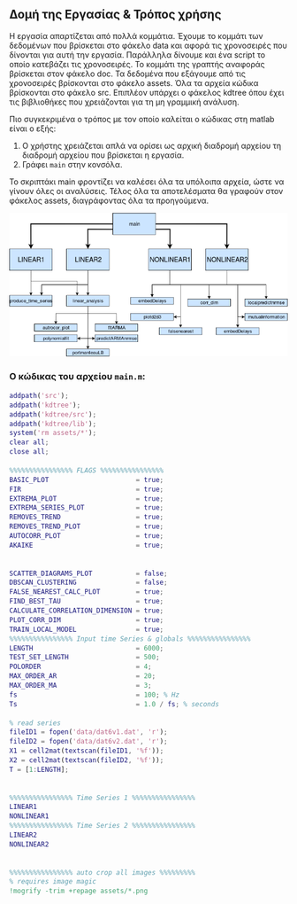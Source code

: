 ## Δομή της Εργασίας \& Τρόπος χρήσης
Η εργασία απαρτίζεται από πολλά κομμάτια. Έχουμε το κομμάτι των δεδομένων που βρίσκεται στο φάκελο data και αφορά τις χρονοσειρές που δίνονται για αυτή την εργασία. Παράλληλα δίνουμε και ένα script το οποίο κατεβάζει τις χρονοσειρές. Το κομμάτι της γραπτής αναφοράς βρίσκεται στον φάκελο doc. Τα δεδομένα που εξάγουμε από τις χρονοσειρές βρίσκονται στο φάκελο assets. Όλα τα αρχεία κώδικα βρίσκονται στο φάκελο src. Επιπλέον υπάρχει ο φάκελος kdtree όπου έχει τις βιβλιοθήκες που χρειάζονται για τη μη γραμμική ανάλυση.

Πιο συγκεκριμένα ο τρόπος με τον οποίο καλείται ο κώδικας στη matlab είναι ο εξής:
1. Ο χρήστης χρειάζεται απλά να ορίσει ως αρχική διαδρομή αρχείου τη διαδρομή αρχείου που βρίσκεται η εργασία.
2. Γράφει  `main`  στην κονσόλα.

Το σκριπτάκι main φροντίζει να καλέσει όλα τα υπόλοιπα αρχεία, ώστε να γίνουν όλες οι αναλύσεις. Τέλος όλα τα αποτελέσματα θα γραφούν στον φάκελος assets, διαγράφοντας όλα τα προηγούμενα.

![100](project_struct.png "Ο τρόπος κλήσης αρχείων από τη main")




### Ο κώδικας του αρχείου `main.m`:
```matlab
addpath('src');
addpath('kdtree');
addpath('kdtree/src');
addpath('kdtree/lib');
system('rm assets/*');
clear all;
close all;

%%%%%%%%%%%%%%%% FLAGS %%%%%%%%%%%%%%%%
BASIC_PLOT                      = true;
FIR                             = true;
EXTREMA_PLOT                    = true;
EXTREMA_SERIES_PLOT             = true;
REMOVES_TREND                   = true;
REMOVES_TREND_PLOT              = true;
AUTOCORR_PLOT                   = true;
AKAIKE                          = true;


SCATTER_DIAGRAMS_PLOT           = false;
DBSCAN_CLUSTERING               = false;
FALSE_NEAREST_CALC_PLOT         = true;
FIND_BEST_TAU                   = true;
CALCULATE_CORRELATION_DIMENSION = true;
PLOT_CORR_DIM                   = true;
TRAIN_LOCAL_MODEL               = true;
%%%%%%%%%%%%%%%% Input time Series & globals %%%%%%%%%%%%%%%%
LENGTH                          = 6000;
TEST_SET_LENGTH                 = 500;
POLORDER                        = 4;
MAX_ORDER_AR                    = 20;
MAX_ORDER_MA                    = 3;
fs                              = 100; % Hz
Ts                              = 1.0 / fs; % seconds

% read series
fileID1 = fopen('data/dat6v1.dat', 'r');
fileID2 = fopen('data/dat6v2.dat', 'r');
X1 = cell2mat(textscan(fileID1, '%f'));
X2 = cell2mat(textscan(fileID2, '%f'));
T = [1:LENGTH];


%%%%%%%%%%%%%%%% Time Series 1 %%%%%%%%%%%%%%%%
LINEAR1
NONLINEAR1
%%%%%%%%%%%%%%%% Time Series 2 %%%%%%%%%%%%%%%%
LINEAR2
NONLINEAR2


%%%%%%%%%%%%%%%% auto crop all images %%%%%%%%%
% requires image magic
!mogrify -trim +repage assets/*.png
```